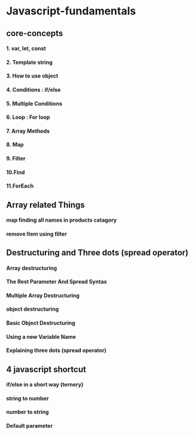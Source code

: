 # Javascript-fundamentals

## core-concepts
####    1. var, let, const
####    2. Template string
####    3. How to use object
####    4. Conditions : if/else
####    5. Multiple Conditions 
####    6. Loop : For loop
####    7. Array Methods 
####    8. Map
####    9. Filter
####    10.Find
####    11.ForEach

## Array related Things      
#### map finding all names in products catagory
#### remove Item using filter 

## Destructuring and Three dots (spread operator)
#### Array destructuring 
#### The Rest Parameter And Spread Syntax
#### Multiple Array Destructuring
#### object destructuring
#### Basic Object Destructuring
#### Using a new Variable Name
#### Explaining three dots (spread operator)

## 4 javascript shortcut

#### if/else in a short way (ternery)
####  string to number
####  number to string
####  Default parameter
####
####
####
####
####
####